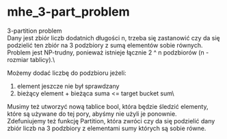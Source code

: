 # mhe_3-part_problem

3-partition problem\
Dany jest zbiór liczb dodatnich długości n, trzeba się zastanowić czy da się podzielić ten zbiór na 3 podzbiory z sumą elementów sobie równych.\
Problem jest NP-trudny, ponieważ istnieje łącznie 2 ^ n podzbiorów (n - rozmiar tablicy).\

Możemy dodać liczbę do podzbioru jeżeli:
1) element jeszcze nie był sprawdzany
2) bieżący element + bieżąca suma <= target bucket sum\

Musimy też utworzyć nową tablice bool, która będzie śledzić elementy, które są używane do tej pory, abyśmy nie użyli je ponownie.\
Zdefuniujemy też funkcję Partition, która zwróci czy da się podzielić dany zbiór liczb na 3 podzbiory z elementami sumy których są sobie równe.
